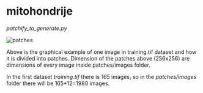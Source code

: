 # mitohondrije

*patchify_to_generate.py*

![patches](https://user-images.githubusercontent.com/51513732/226105240-99ce385c-6dad-4166-a667-eb8908c380d4.jpg)

Above is the graphical example of one image in training.tif dataset and how it is divided into patches. Dimension of the patches above (256x256) are dimensions of every image inside patches/images folder. <br>

In the first dataset *training.tif* there is 165 images, so in the *patches/images* folder there will be 165*12=1980 images.
